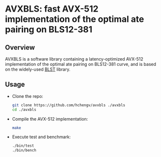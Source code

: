 # AVXBLS: fast AVX-512 implementation of the optimal ate pairing on BLS12-381

<!--- ==================================================================== --->

## Overview 

AVXBLS is a software library containing a latency-optimized AVX-512
implementation of the optimal ate pairing on BLS12-381 curve, and is based on
the widely-used [BLST](https://github.com/supranational/blst) library.

<!--- ==================================================================== --->

## Usage 

- Clone the repo:

  ```sh
  git clone https://github.com/hchengv/avxbls ./avxbls
  cd ./avxbls
  ```

- Compile the AVX-512 implementation: 

  ```sh
  make
  ```

- Execute test and benchmark: 

  ```sh
  ./bin/test
  ./bin/bench
  ```

<!--- ==================================================================== --->
